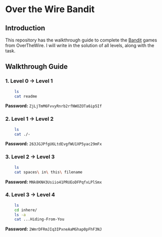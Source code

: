 # Over the Wire Bandit

## Introduction

This repository has the walkthrough guide to complete the [Bandit](https://overthewire.org/wargames/bandit/) games from OverTheWire.
I will write in the solution of all levels, along with the task.

## Walkthrough Guide

### **1. Level 0 -> Level 1**

```bash
    ls
    cat readme
```
**Password:** ```ZjLjTmM6FvvyRnrb2rfNWOZOTa6ip5If```

### **2. Level 1 -> Level 2**

```bash
    ls
    cat ./-
```
**Password:** ```263JGJPfgU6LtdEvgfWU1XP5yac29mFx```

### **3. Level 2 -> Level 3**

```bash
    ls
    cat spaces\ in\ this\ filename
```
**Password:** ```MNk8KNH3Usiio41PRUEoDFPqfxLPlSmx```

### **4. Level 3 -> Level 4**

```bash
    ls
    cd inhere/
    ls -a
    cat ...Hiding-From-You
```
**Password:** ```2WmrDFRmJIq3IPxneAaMGhap0pFhF3NJ```
